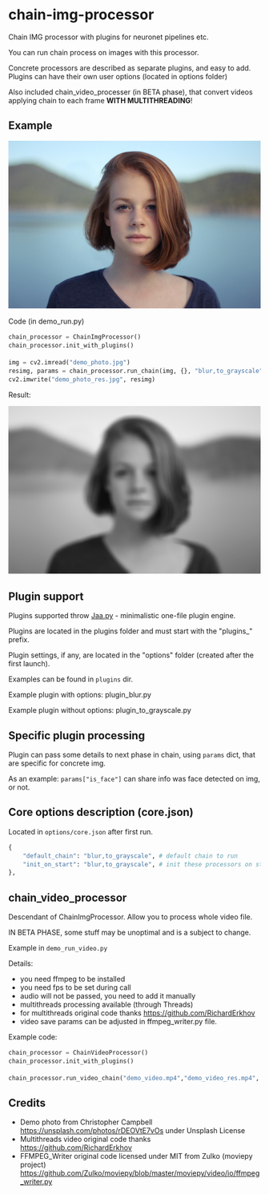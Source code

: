 # chain-img-processor
Chain IMG processor with plugins for neuronet pipelines etc.

You can run chain process on images with this processor. 

Concrete processors are described as separate plugins, and easy to add. Plugins can have their own user options (located in options folder)

Also included chain_video_processer (in BETA phase), that convert videos applying chain to each frame **WITH MULTITHREADING**!
## Example 

![origin](/demo_photo.jpg "origin photo")

Code (in demo_run.py)
```python
chain_processor = ChainImgProcessor()
chain_processor.init_with_plugins()

img = cv2.imread("demo_photo.jpg")
resimg, params = chain_processor.run_chain(img, {}, "blur,to_grayscale")
cv2.imwrite("demo_photo_res.jpg", resimg)
```

Result:

![result](/demo_photo_res.jpg "result photo")

## Plugin support

Plugins supported throw [Jaa.py](https://github.com/janvarev/jaapy) - minimalistic one-file plugin engine.

Plugins are located in the plugins folder and must start with the "plugins_" prefix.

Plugin settings, if any, are located in the "options" folder (created after the first launch).

Examples can be found in `plugins` dir.

Example plugin with options: plugin_blur.py

Example plugin without options: plugin_to_grayscale.py

## Specific plugin processing

Plugin can pass some details to next phase in chain, using `params` dict, that are specific for concrete img. 

As an example: `params["is_face"]` can share info was face detected on img, or not.

## Core options description (core.json)

Located in `options/core.json` after first run.

```python
{
    "default_chain": "blur,to_grayscale", # default chain to run
    "init_on_start": "blur,to_grayscale", # init these processors on start
},
```

## chain_video_processor

Descendant of ChainImgProcessor. Allow you to process whole video file.

IN BETA PHASE, some stuff may be unoptimal and is a subject to change.

Example in `demo_run_video.py`

Details:
- you need ffmpeg to be installed
- you need fps to be set during call
- audio will not be passed, you need to add it manually
- multithreads processing available (through Threads)
- for multithreads original code thanks https://github.com/RichardErkhov
- video save params can be adjusted in ffmpeg_writer.py file.

Example code:
```python
chain_processor = ChainVideoProcessor()
chain_processor.init_with_plugins()

chain_processor.run_video_chain("demo_video.mp4","demo_video_res.mp4", fps=25.0, threads=4, chain="blur") # grayscale affects RGB format, so we don't use it
```

## Credits
- Demo photo from Christopher Campbell https://unsplash.com/photos/rDEOVtE7vOs under Unsplash License
- Multithreads video original code thanks https://github.com/RichardErkhov
- FFMPEG_Writer original code licensed under MIT from Zulko (moviepy project) https://github.com/Zulko/moviepy/blob/master/moviepy/video/io/ffmpeg_writer.py
